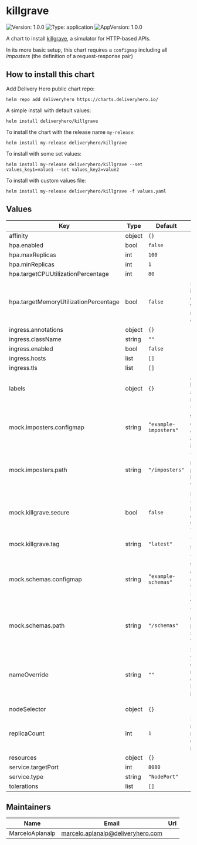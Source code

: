 # killgrave

![Version: 1.0.0](https://img.shields.io/badge/Version-1.0.0-informational?style=flat-square) ![Type: application](https://img.shields.io/badge/Type-application-informational?style=flat-square) ![AppVersion: 1.0.0](https://img.shields.io/badge/AppVersion-1.0.0-informational?style=flat-square)

A chart to install [killgrave](https://github.com/friendsofgo/killgrave), a simulator for HTTP-based APIs.

In its more basic setup, this chart requires a `configmap` including all _imposters_ (the definition of a request-response pair)

## How to install this chart

Add Delivery Hero public chart repo:

```console
helm repo add deliveryhero https://charts.deliveryhero.io/
```

A simple install with default values:

```console
helm install deliveryhero/killgrave
```

To install the chart with the release name `my-release`:

```console
helm install my-release deliveryhero/killgrave
```

To install with some set values:

```console
helm install my-release deliveryhero/killgrave --set values_key1=value1 --set values_key2=value2
```

To install with custom values file:

```console
helm install my-release deliveryhero/killgrave -f values.yaml
```

## Values

| Key | Type | Default | Description |
|-----|------|---------|-------------|
| affinity | object | `{}` |  |
| hpa.enabled | bool | `false` |  |
| hpa.maxReplicas | int | `100` |  |
| hpa.minReplicas | int | `1` |  |
| hpa.targetCPUUtilizationPercentage | int | `80` |  |
| hpa.targetMemoryUtilizationPercentage | bool | `false` | Set it to false in case you don't want to scale by memory consumption |
| ingress.annotations | object | `{}` |  |
| ingress.className | string | `""` |  |
| ingress.enabled | bool | `false` |  |
| ingress.hosts | list | `[]` |  |
| ingress.tls | list | `[]` |  |
| labels | object | `{}` | Any extra label to apply to all resources |
| mock.imposters.configmap | string | `"example-imposters"` | The name of the configmap containing all your imposters |
| mock.imposters.path | string | `"/imposters"` | The mounting path for your imposters folder |
| mock.killgrave.secure | bool | `false` | If killgrave server must be configured to run using TSL |
| mock.killgrave.tag | string | `"latest"` | The image tag to use |
| mock.schemas.configmap | string | `"example-schemas"` | The name of the configmap containing your schemas' folder. |
| mock.schemas.path | string | `"/schemas"` | The mounting path for your schemas folder |
| nameOverride | string | `""` | Set it in case you want to override the name of the deployment. By default it is set to `.Chart.Name` |
| nodeSelector | object | `{}` |  |
| replicaCount | int | `1` | Set the number of replicas in case hpa is not enabled |
| resources | object | `{}` |  |
| service.targetPort | int | `8080` |  |
| service.type | string | `"NodePort"` |  |
| tolerations | list | `[]` |  |

## Maintainers

| Name | Email | Url |
| ---- | ------ | --- |
| MarceloAplanalp | <marcelo.aplanalp@deliveryhero.com> |  |
